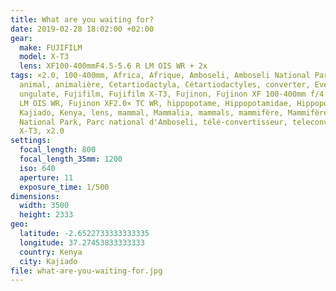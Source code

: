 ```yaml
---
title: What are you waiting for?
date: 2019-02-28 18:02:00 +02:00
gear:
  make: FUJIFILM
  model: X-T3
  lens: XF100-400mmF4.5-5.6 R LM OIS WR + 2x
tags: ×2.0, 100-400mm, Africa, Afrique, Amboseli, Amboseli National Park,
  animal, animalière, Cetartiodactyla, Cétartiodactyles, converter, Even-toed
  ungulate, Fujifilm, Fujifilm X-T3, Fujinon, Fujinon XF 100-400mm f/4.5-5.6 R
  LM OIS WR, Fujinon XF2.0× TC WR, hippopotame, Hippopotamidae, Hippopotamus,
  Kajiado, Kenya, lens, mammal, Mammalia, mammals, mammifère, Mammifères,
  National Park, Parc national d'Amboseli, télé-convertisseur, teleconverter,
  X-T3, x2.0
settings:
  focal_length: 800
  focal_length_35mm: 1200
  iso: 640
  aperture: 11
  exposure_time: 1/500
dimensions:
  width: 3500
  height: 2333
geo:
  latitude: -2.6522733333333335
  longitude: 37.27453833333333
  country: Kenya
  city: Kajiado
file: what-are-you-waiting-for.jpg
---
```



